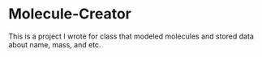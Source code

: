 # Molecule-Creator
This is a project I wrote for class that modeled molecules and stored data about name, mass, and etc.
